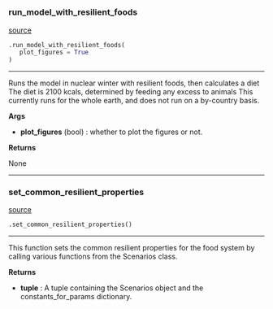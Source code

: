 #


### run_model_with_resilient_foods
[source](https://github.com/allfed/allfed-integrated-model/blob/master/src/scenarios/run_model_with_resilient_foods.py/#L11)
```python
.run_model_with_resilient_foods(
   plot_figures = True
)
```

---
Runs the model in nuclear winter with resilient foods, then calculates a diet
The diet is 2100 kcals, determined by feeding any excess to animals
This currently runs for the whole earth, and does not run on a by-country
basis.


**Args**

* **plot_figures** (bool) : whether to plot the figures or not.


**Returns**

None

----


### set_common_resilient_properties
[source](https://github.com/allfed/allfed-integrated-model/blob/master/src/scenarios/run_model_with_resilient_foods.py/#L178)
```python
.set_common_resilient_properties()
```

---
This function sets the common resilient properties for the food system by calling various functions from the
Scenarios class.


**Returns**

* **tuple**  : A tuple containing the Scenarios object and the constants_for_params dictionary.

